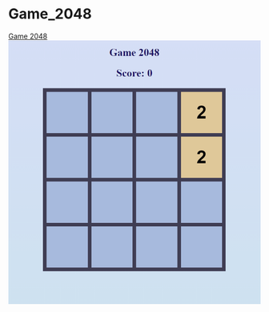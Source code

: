 # Game_2048
[Game 2048](https://darya-slugina.github.io/Game_2048/.) 
![Alt text](/screenshots/1.png?raw=true "My program")
